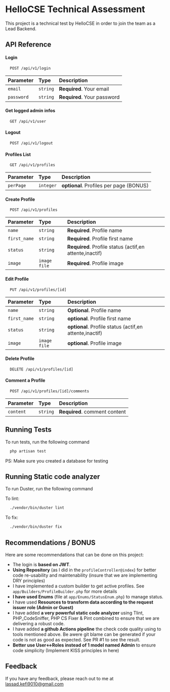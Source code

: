 
# HelloCSE Technical Assessment

This project is a technical test by HelloCSE in order to join the team as a Lead Backend.


## API Reference

#### Login

```http
  POST /api/v1/login
```

| Parameter | Type     | Description                |
| :-------- | :------- | :------------------------- |
| `email`   | `string` | **Required**. Your email   |
| `password`| `string` | **Required**. Your password|

#### Get logged admin infos

```http
  GET /api/v1/user
```


#### Logout

```http
  POST /api/v1/logout
```

#### Profiles List

```http
  GET /api/v1/profiles
```

| Parameter | Type     | Description                |
| :-------- | :------- | :------------------------- |
| `perPage`   | `integer` | **optional**. Profiles per page (BONUS)  |

#### Create Profile

```http
  POST /api/v1/profiles
```

| Parameter | Type     | Description                |
| :-------- | :------- | :------------------------- |
| `name`   | `string` | **Required**. Profile name |
| `first_name`   | `string` | **Required**. Profile  first name |
| `status`   | `string` | **Required**. Profile status (actif,en attente,inactif) |
| `image`   | `image file` | **Required**. Profile image |

#### Edit Profile

```http
  PUT /api/v1/profiles/[id]
```

| Parameter | Type     | Description                |
| :-------- | :------- | :------------------------- |
| `name`   | `string` | **Optional**. Profile name |
| `first_name`   | `string` | **optional**. Profile  first name |
| `status`   | `string` | **optional**. Profile status (actif,en attente,inactif) |
| `image`   | `image file` | **optional**. Profile image |

#### Delete Profile

```http
  DELETE /api/v1/profiles/[id]
```

#### Comment a Profile

```http
  POST /api/v1/profiles/[id]/comments
```

| Parameter | Type     | Description                   |
| :-------- | :------- | :-------------------------    |
| `content` | `string` | **Required**. comment content |

## Running Tests

To run tests, run the following command

```bash
  php artisan test
```

PS: Make sure you created a database for testing

## Running Static code analyzer

To run Duster, run the following command

To lint:

```bash
  ./vendor/bin/duster lint
```

To fix:

```bash
  ./vendor/bin/duster fix
```
## Recommendations / BONUS

Here are some recommendations that can be done on this project:

- The login is **based on JWT**.
- **Using Repository** (as I did in the ``profileController@index``) for better code re-usability and maintenability (insure that we are implementing DRY principles)
- I have implemented a custom builder to get active profiles. See ``app/Builders/ProfileBuilder.php`` for more details
- **I have used Enums** (file at ``app/Enums/StatusEnum.php``) to manage status.
- I have used **Resources to transform data according to the request issuer role (Admin or Guest)**
- I have added **a very powerful static code analyzer** using Tlint, PHP_CodeSniffer, PHP CS Fixer & Pint combined to ensure that we are delivering a robust code.
- I have added **a github Actions pipeline** the check code quality using to tools mentioned above. Be awere git blame can be generated if your code is not as good as expected. See PR #1 to see the result.
- **Better use User<->Roles instead of 1 model named Admin** to ensure code simplicity (Implement KISS principles in here)



## Feedback

If you have any feedback, please reach out to me at lassad.kefi9010@gmail.com

